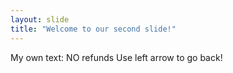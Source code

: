 ```yaml
---
layout: slide
title: "Welcome to our second slide!"
---
```

My own text: NO refunds
Use left arrow to go back!
